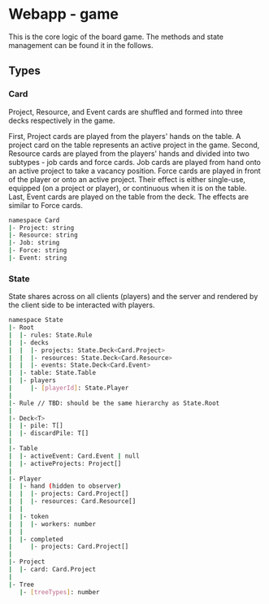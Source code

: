 # Webapp - game

This is the core logic of the board game. The methods and state management can be found it in the follows.

## Types

### Card

Project, Resource, and Event cards are shuffled and formed into three decks respectively in the game.

First, Project cards are played from the players' hands on the table. A project card on the table represents an active project in the game. Second, Resource cards are played from the players' hands and divided into two subtypes - job cards and force cards. Job cards are played from hand onto an active project to take a vacancy position. Force cards are played in front of the player or onto an active project. Their effect is either single-use, equipped (on a project or player), or continuous when it is on the table. Last, Event cards are played on the table from the deck. The effects are similar to Force cards.

```bash
namespace Card
|- Project: string
|- Resource: string
|- Job: string
|- Force: string
|- Event: string
```

### State

State shares across on all clients (players) and the server and rendered by the client side to be interacted with players.

```bash
namespace State
|- Root
|  |- rules: State.Rule
|  |- decks
|  |  |- projects: State.Deck<Card.Project>
|  |  |- resources: State.Deck<Card.Resource>
|  |  |- events: State.Deck<Card.Event>
|  |- table: State.Table
|  |- players
|     |- [playerId]: State.Player
|
|- Rule // TBD: should be the same hierarchy as State.Root
|
|- Deck<T>
|  |- pile: T[]
|  |- discardPile: T[]
|
|- Table
|  |- activeEvent: Card.Event | null
|  |- activeProjects: Project[]
|
|- Player
|  |- hand (hidden to observer)
|  |  |- projects: Card.Project[]
|  |  |- resources: Card.Resource[]
|  |
|  |- token
|  |  |- workers: number
|  |
|  |- completed
|     |- projects: Card.Project[]
|
|- Project
|  |- card: Card.Project
|
|- Tree
   |- [treeTypes]: number
```
